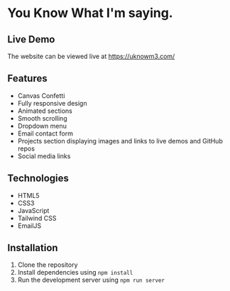 # You Know What I'm saying.

## Live Demo
The website can be viewed live at https://uknowm3.com/

## Features

- Canvas Confetti
- Fully responsive design
- Animated sections
- Smooth scrolling
- Dropdown menu
- Email contact form
- Projects section displaying images and links to live demos and GitHub repos
- Social media links

## Technologies

- HTML5
- CSS3
- JavaScript
- Tailwind CSS
- EmailJS

## Installation

1. Clone the repository
2. Install dependencies using `npm install`
3. Run the development server using `npm run server`


